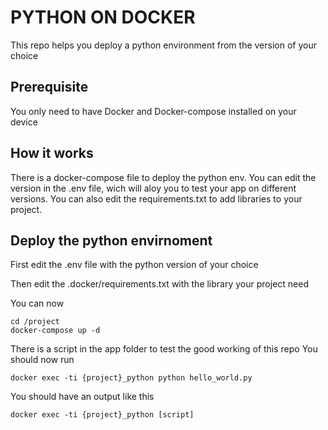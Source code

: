 # PYTHON ON DOCKER

This repo helps you deploy a python environment from the version of your choice

## Prerequisite

You only need to have Docker and Docker-compose installed on your device

## How it works 

There is a docker-compose file to deploy the python env.
You can edit the version in the .env file, wich will aloy you to test your app on different versions. 
You can also edit the requirements.txt to add libraries to your project.

## Deploy the python envirnoment

First edit the .env file with the python version of your choice

Then edit the .docker/requirements.txt with the library your project need

You can now 
```
cd /project
docker-compose up -d
```

There is a script in the app folder to test the good working of this repo
You should now run 
```
docker exec -ti {project}_python python hello_world.py
```
You should have an output like this 

```
docker exec -ti {project}_python [script]
```
